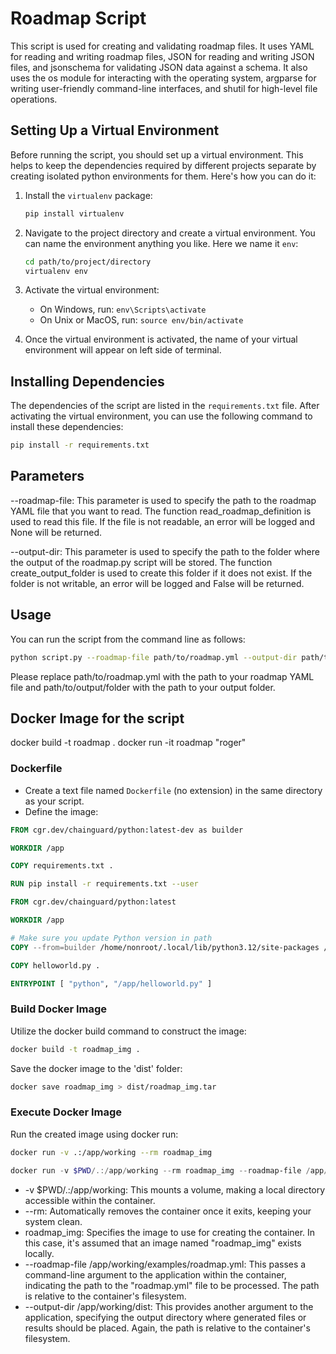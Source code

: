 # Roadmap Script

This script is used for creating and validating roadmap files. It uses YAML for reading and writing roadmap files, JSON for reading and writing JSON files, and jsonschema for validating JSON data against a schema. It also uses the os module for interacting with the operating system, argparse for writing user-friendly command-line interfaces, and shutil for high-level file operations.

## Setting Up a Virtual Environment

Before running the script, you should set up a virtual environment. This helps to keep the dependencies required by different projects separate by creating isolated python environments for them. Here's how you can do it:

1. Install the `virtualenv` package:
    ```bash
    pip install virtualenv
    ```

2. Navigate to the project directory and create a virtual environment. You can name the environment anything you like. Here we name it `env`:
    ```bash
    cd path/to/project/directory
    virtualenv env
    ```

3. Activate the virtual environment:
    - On Windows, run: `env\Scripts\activate`
    - On Unix or MacOS, run: `source env/bin/activate`

4. Once the virtual environment is activated, the name of your virtual environment will appear on left side of terminal.

## Installing Dependencies

The dependencies of the script are listed in the `requirements.txt` file. After activating the virtual environment, you can use the following command to install these dependencies:

```bash
pip install -r requirements.txt
```

## Parameters
--roadmap-file: This parameter is used to specify the path to the roadmap YAML file that you want to read. The function read_roadmap_definition is used to read this file. If the file is not readable, an error will be logged and None will be returned.

--output-dir: This parameter is used to specify the path to the folder where the output of the roadmap.py script will be stored. The function create_output_folder is used to create this folder if it does not exist. If the folder is not writable, an error will be logged and False will be returned.

## Usage
You can run the script from the command line as follows:

```bash
python script.py --roadmap-file path/to/roadmap.yml --output-dir path/to/output/folder
```

Please replace path/to/roadmap.yml with the path to your roadmap YAML file and path/to/output/folder with the path to your output folder.

## Docker Image for the script

docker build -t roadmap .
docker run -it roadmap "roger"

### Dockerfile

* Create a text file named `Dockerfile` (no extension) in the same directory as your script.
* Define the image:

```dockerfile
FROM cgr.dev/chainguard/python:latest-dev as builder

WORKDIR /app

COPY requirements.txt .

RUN pip install -r requirements.txt --user

FROM cgr.dev/chainguard/python:latest

WORKDIR /app

# Make sure you update Python version in path
COPY --from=builder /home/nonroot/.local/lib/python3.12/site-packages /home/nonroot/.local/lib/python3.12/site-packages

COPY helloworld.py .

ENTRYPOINT [ "python", "/app/helloworld.py" ]
```

### Build Docker Image

Utilize the docker build command to construct the image:
```Bash
docker build -t roadmap_img .
```

Save the docker image to the 'dist' folder:
```Bash
docker save roadmap_img > dist/roadmap_img.tar
```

### Execute Docker Image

Run the created image using docker run:

```Bash
docker run -v .:/app/working --rm roadmap_img
```

```powershell
docker run -v $PWD/.:/app/working --rm roadmap_img --roadmap-file /app/working/examples/roadmap.yml  --output-dir /app/working/dist
```

* -v $PWD/.:/app/working: This mounts a volume, making a local directory accessible within the container.
* --rm: Automatically removes the container once it exits, keeping your system clean.
* roadmap_img: Specifies the image to use for creating the container. In this case, it's assumed that an image named "roadmap_img" exists locally.
* --roadmap-file /app/working/examples/roadmap.yml: This passes a command-line argument to the application within the container, indicating the path to the "roadmap.yml" file to be processed. The path is relative to the container's filesystem.
* --output-dir /app/working/dist: This provides another argument to the application, specifying the output directory where generated files or results should be placed. Again, the path is relative to the container's filesystem.
